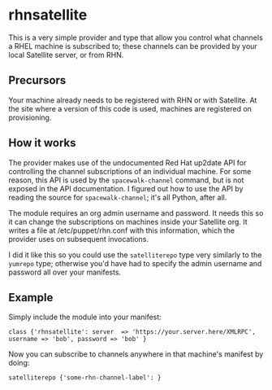 rhnsatellite
============

This is a very simple provider and type that allow you control what channels
a RHEL machine is subscribed to; these channels can be provided by your local
Satellite server, or from RHN.

Precursors
----------

Your machine already needs to be registered with RHN or with Satellite. At the
site where a version of this code is used, machines are registered on provisioning.

How it works
------------

The provider makes use of the undocumented Red Hat up2date API for controlling
the channel subscriptions of an individual machine. For some reason, this API
is used by the `spacewalk-channel` command, but is not exposed in the API
documentation. I figured out how to use the API by reading the source for
`spacewalk-channel`; it's all Python, after all.

The module requires an org admin username and password. It needs this so it can
change the subscriptions on machines inside your Satellite org. It writes a file
at /etc/puppet/rhn.conf with this information, which the provider uses on
subsequent invocations.

I did it like this so you could use the `satelliterepo` type very similarly to
the `yumrepo` type; otherwise you'd have had to specify the admin username and
password all over your manifests.

Example
-------

Simply include the module into your manifest:

`class {'rhnsatellite':
  server  => 'https://your.server.here/XMLRPC',
  username => 'bob',
  password => 'bob'
}`

Now you can subscribe to channels anywhere in that machine's manifest by doing:

`satelliterepo {'some-rhn-channel-label': }`
